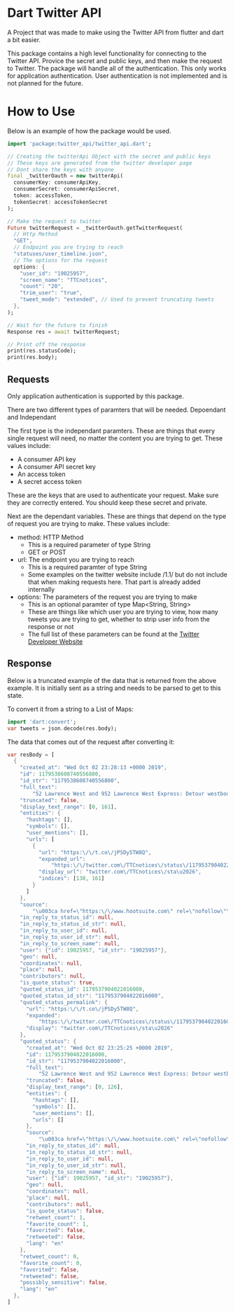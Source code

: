 # Dart Twitter API

A Project that was made to make using the Twitter API from flutter and dart a bit
easier.

This package contains a high level functionality for connecting to the Twitter 
API. Provice the secret and public keys, and then make the request to Twitter. The
package will handle all of the authentication. This only works for application
authentication. User authentication is not implemented and is not planned for 
the future.

# How to Use

Below is an example of how the package would be used.
```dart
import 'package:twitter_api/twitter_api.dart';

// Creating the twitterApi Object with the secret and public keys
// These keys are generated from the twitter developer page
// Dont share the keys with anyone
final _twitterOauth = new twitterApi(
  consumerKey: consumerApiKey,
  consumerSecret: consumerApiSecret,
  token: accessToken,
  tokenSecret: accessTokenSecret
);

// Make the request to twitter
Future twitterRequest = _twitterOauth.getTwitterRequest(
  // Http Method
  "GET", 
  // Endpoint you are trying to reach
  "statuses/user_timeline.json", 
  // The options for the request
  options: {
    "user_id": "19025957",
    "screen_name": "TTCnotices",
    "count": "20",
    "trim_user": "true",
    "tweet_mode": "extended", // Used to prevent truncating tweets
  },
);

// Wait for the future to finish
Response res = await twitterRequest;

// Print off the response
print(res.statusCode); 
print(res.body);
```

## Requests
Only application authentication is supported by this package.

There are two different types of paramters that will be needed. Depoendant and Independant

The first type is the independant paramters. These are things that every single 
request will need, no matter the content you are trying to get.
These values include:
* A consumer API key
* A consumer API secret key
* An access token
* A secret access token

These are the keys that are used to authenticate your request. Make sure they are
correctly entered. You should keep these secret and private.

Next are the dependant variables. These are things that depend on the type of 
request you are trying to make.
These values include: 
* method: HTTP Method
  * This is a required parameter of type String
  * GET or POST
* url: The endpoint you are trying to reach
  * This is a required paramter of type String
  * Some examples on the twitter website include /1.1/ but do not include that
  when making requests here. That part is already added internally
* options: The parameters of the request you are trying to make
  * This is an optional paramter of type Map<String, String>
  * These are things like which user you are trying to view, how many tweets you
  are trying to get, whether to strip user info from the response or not
  * The full list of these parameters can be found at the [Twitter Developer Website](https://developer.twitter.com/en/docs/api-reference-index)

## Response
Below is a truncated example of the data that is returned from the above example.
It is initially sent as a string and needs to be parsed to get to this state.

To convert it from a string to a List of Maps:
```dart
import 'dart:convert';
var tweets = json.decode(res.body);
```

The data that comes out of the request after converting it:
```dart
var resBody = [
  {
    "created_at": "Wed Oct 02 23:28:13 +0000 2019",
    "id": 1179538608740556800,
    "id_str": "1179538608740556800",
    "full_text":
        "52 Lawrence West and 952 Lawrence West Express: Detour westbound via Culford Rd, Maple Leaf Dr and Jane St due to emergency sewer repair.\nhttps:\/\/t.co\/jPSDy5TW8Q",
    "truncated": false,
    "display_text_range": [0, 161],
    "entities": {
      "hashtags": [],
      "symbols": [],
      "user_mentions": [],
      "urls": [
        {
          "url": "https:\/\/t.co\/jPSDy5TW8Q",
          "expanded_url":
              "https:\/\/twitter.com\/TTCnotices\/status\/1179537904022016000",
          "display_url": "twitter.com\/TTCnotices\/sta\u2026",
          "indices": [138, 161]
        }
      ]
    },
    "source":
        "\u003ca href=\"https:\/\/www.hootsuite.com\" rel=\"nofollow\"\u003eHootsuite Inc.\u003c\/a\u003e",
    "in_reply_to_status_id": null,
    "in_reply_to_status_id_str": null,
    "in_reply_to_user_id": null,
    "in_reply_to_user_id_str": null,
    "in_reply_to_screen_name": null,
    "user": {"id": 19025957, "id_str": "19025957"},
    "geo": null,
    "coordinates": null,
    "place": null,
    "contributors": null,
    "is_quote_status": true,
    "quoted_status_id": 1179537904022016000,
    "quoted_status_id_str": "1179537904022016000",
    "quoted_status_permalink": {
      "url": "https:\/\/t.co\/jPSDy5TW8Q",
      "expanded":
          "https:\/\/twitter.com\/TTCnotices\/status\/1179537904022016000",
      "display": "twitter.com\/TTCnotices\/sta\u2026"
    },
    "quoted_status": {
      "created_at": "Wed Oct 02 23:25:25 +0000 2019",
      "id": 1179537904022016000,
      "id_str": "1179537904022016000",
      "full_text":
          "52 Lawrence West and 952 Lawrence West Express: Detour westbound via Culford Rd, Maple Leaf Dr and Jane St due to a collision.",
      "truncated": false,
      "display_text_range": [0, 126],
      "entities": {
        "hashtags": [],
        "symbols": [],
        "user_mentions": [],
        "urls": []
      },
      "source":
          "\u003ca href=\"https:\/\/www.hootsuite.com\" rel=\"nofollow\"\u003eHootsuite Inc.\u003c\/a\u003e",
      "in_reply_to_status_id": null,
      "in_reply_to_status_id_str": null,
      "in_reply_to_user_id": null,
      "in_reply_to_user_id_str": null,
      "in_reply_to_screen_name": null,
      "user": {"id": 19025957, "id_str": "19025957"},
      "geo": null,
      "coordinates": null,
      "place": null,
      "contributors": null,
      "is_quote_status": false,
      "retweet_count": 1,
      "favorite_count": 1,
      "favorited": false,
      "retweeted": false,
      "lang": "en"
    },
    "retweet_count": 0,
    "favorite_count": 0,
    "favorited": false,
    "retweeted": false,
    "possibly_sensitive": false,
    "lang": "en"
  },
]
```
